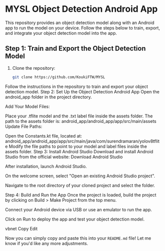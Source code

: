 # MYSL Object Detection Android App

This repository provides an object detection model along with an Android app to run the model on your device. Follow the steps below to train, export, and integrate your object detection model into the app.

## Step 1: Train and Export the Object Detection Model

1. Clone the repository:

   ```bash
   git clone https://github.com/KoukiFTW/MYSL
Follow the instructions in the repository to train and export your object detection model.
Step 2: Set Up the Object Detection Android App
Open the android_app folder in the project directory.

Add Your Model Files:

Place your .tflite model and the .txt label file inside the assets folder. The path to the assets folder is:
android_app/android_app/app/src/main/assets
Update File Paths:

Open the Constants.kt file, located at:
android_app/android_app/app/src/main/java/com/surendramaran/yolov8tflite
Modify the file paths to point to your model and label files inside the assets folder.
Step 3: Install Android Studio
Download and install Android Studio from the official website:
Download Android Studio

After installation, launch Android Studio.

On the welcome screen, select "Open an existing Android Studio project".

Navigate to the root directory of your cloned project and select the folder.

Step 4: Build and Run the App
Once the project is loaded, build the project by clicking on Build > Make Project from the top menu.

Connect your Android device via USB or use an emulator to run the app.

Click on Run to deploy the app and test your object detection model.

vbnet
Copy
Edit

Now you can simply copy and paste this into your `README.md` file! Let me know if you'd like any more adjustments.
